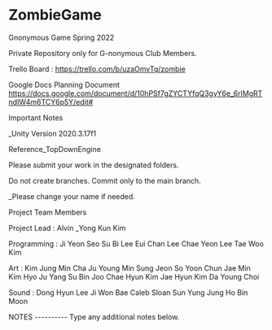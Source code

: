 # ZombieGame
Gnonymous Game Spring 2022
  
Private Repository only for G-nonymous Club Members.

Trello Board : 
https://trello.com/b/uzaOmvTq/zombie

Google Docs Planning Document
https://docs.google.com/document/d/10hPSf7gZYCTYfqQ3gyY6e_6rIMgRTndIW4m6TCY6p5Y/edit#

Important Notes

_Unity Version 2020.3.17f1

Reference_TopDownEngine


Please submit your work in the designated folders.

Do not create branches. Commit only to the main branch.
  
_Please change your name if needed.

Project Team Members

Project Lead : 
Alvin _Yong Kun Kim

Programming : 
Ji Yeon Seo
Su Bi Lee
Eui Chan Lee
Chae Yeon Lee
Tae Woo Kim

Art : 
Kim Jung Min
Cha Ju Young
Min Sung Jeon
So Yoon Chun
Jae Min Kim
Hyo Ju Yang
Su Bin Joo
Chae Hyun Kim
Jae Hyun Kim
Da Young Choi

Sound :
Dong Hyun Lee
Ji Won Bae
Caleb Sloan
Sun Yung Jung
Ho Bin Moon



NOTES
---------- Type any additional notes below.

